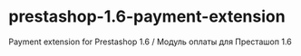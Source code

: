 # prestashop-1.6-payment-extension
Payment extension for Prestashop 1.6 / Модуль оплаты для Престашоп 1.6
